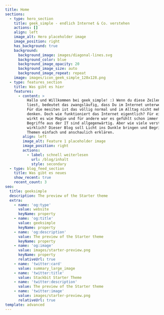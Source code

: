 ```yaml
---
title: Home
sections:
  - type: hero_section
    title: geek_simple - endlich Internet & Co. verstehen
    actions: []
    align: left
    image_alt: Hero placeholder image
    image_position: right
    has_background: true
    background:
      background_image: images/diagonal-lines.svg
      background_color: blue
      background_image_opacity: 20
      background_image_size: auto
      background_image_repeat: repeat
    image: images/icon_geek_simple_128x128.png
  - type: features_section
    title: Was gibt es hier
    features:
      - content: >
          Hallo und Willkommen bei geek_simple! :) Wenn du diese Zeilen hier
          liest, bedeutet das zwangsläufig, dass Du im Internet unterwegs bist.
          Für die mesiten ist das völlig normal und im Alltag nicht mehr weg zu
          denken. Doch wie funktioniert das Internet eigentlich? Für einige
          wirkt es wie Magie und für andere war es gefühlt schon immer da. Viele
          Begriffe aus der IT sind allgegenwärtig. Aber wie viele verstehen wir
          wirklich? Dieser Blog soll Licht ins Dunkle bringen und Begriffe sowie
          Themen einfach und anschaulich erklären.
        align: left
        image_alt: Feature 1 placeholder image
        image_position: right
        actions:
          - label: schnell weiterlesen
            url: /blog/inhalt
            style: secondary
  - type: blog_feed_section
    title: Was gibt es neues
    show_recent: true
    recent_count: 3
seo:
  title: geeksimple
  description: The preview of the Starter theme
  extra:
    - name: 'og:type'
      value: website
      keyName: property
    - name: 'og:title'
      value: geeksimple
      keyName: property
    - name: 'og:description'
      value: The preview of the Starter theme
      keyName: property
    - name: 'og:image'
      value: images/starter-preview.png
      keyName: property
      relativeUrl: true
    - name: 'twitter:card'
      value: summary_large_image
    - name: 'twitter:title'
      value: Stackbit Starter Theme
    - name: 'twitter:description'
      value: The preview of the Starter theme
    - name: 'twitter:image'
      value: images/starter-preview.png
      relativeUrl: true
template: advanced
---
```

